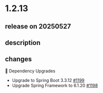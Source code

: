# 1.2.13

## release on 20250527
## description
## changes
🔨 Dependency Upgrades

* Upgrade to Spring Boot 3.3.12 <a href="https://github.com/spring-projects/spring-modulith/issues/1199" data-hovercard-type="issue" data-hovercard-url="/spring-projects/spring-modulith/issues/1199/hovercard">#1199</a>
* Upgrade Spring Framework to 6.1.20 <a href="https://github.com/spring-projects/spring-modulith/issues/1198" data-hovercard-type="issue" data-hovercard-url="/spring-projects/spring-modulith/issues/1198/hovercard">#1198</a>

